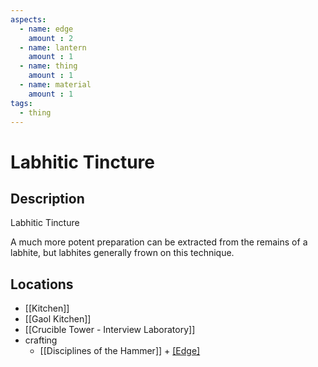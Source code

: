 ```yaml
---
aspects: 
  - name: edge
    amount : 2
  - name: lantern
    amount : 1
  - name: thing
    amount : 1
  - name: material
    amount : 1
tags:
  - thing
---
```


# Labhitic Tincture

## Description
Labhitic Tincture

A much more potent preparation can be extracted from the remains of a labhite, but labhites generally frown on this technique.
## Locations
- [[Kitchen]]
- [[Gaol Kitchen]]
- [[Crucible Tower - Interview Laboratory]]
- crafting
	- [[Disciplines of the Hammer]] + [[Edge]](5)
